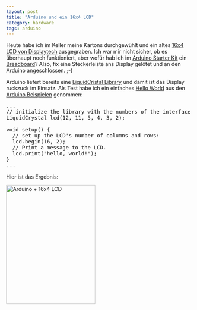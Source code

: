 ```yaml
---
layout: post
title: "Arduino und ein 16x4 LCD"
category: hardware
tags: arduino
---
```

Heute habe ich im Keller meine Kartons durchgewühlt und ein altes [16x4
LCD von Displaytech][0] ausgegraben. Ich war mir nicht sicher, ob es
überhaupt noch funktioniert, aber wofür hab ich im [Arduino Starter
Kit][2] ein [Breadboard][3]? Also, fix eine Steckerleiste ans Display
gelötet und an den Arduino angeschlossen. ;-)

Arduino liefert bereits eine [LiquidCristal Library][1] und damit ist
das Display ruckzuck im Einsatz. Als Test habe ich ein einfaches [Hello
World][4] aus den [Arduino Beispielen][5] genommen:

<pre>
...
// initialize the library with the numbers of the interface pins
LiquidCrystal lcd(12, 11, 5, 4, 3, 2);

void setup() {
  // set up the LCD's number of columns and rows:
  lcd.begin(16, 2);
  // Print a message to the LCD.
  lcd.print("hello, world!");
}
...
</pre>

Hier ist das Ergebnis:

<a href="http://www.flickr.com/photos/cringe/8394255663/" title="Arduino + 16x4 LCD by cringe, on Flickr"><img src="http://farm9.staticflickr.com/8516/8394255663_38c0f0dd47_n.jpg" width="240" height="320" alt="Arduino + 16x4 LCD"></a>

[0]: http://www.displaytech-us.com/16x4-character-lcd-displays
[1]: http://arduino.cc/en/Reference/LiquidCrystal
[2]: /2013/01/16/erste-schritte-mit-dem-arduino/
[3]: https://de.wikipedia.org/wiki/Steckplatine
[4]: https://de.wikipedia.org/wiki/Hallo-Welt-Programm
[5]: http://arduino.cc/en/Tutorial/HomePage

